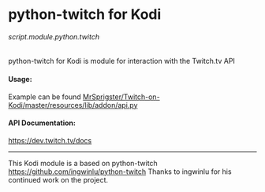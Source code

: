 # python-twitch for Kodi 
###### script.module.python.twitch

python-twitch for Kodi is module for interaction with the Twitch.tv API

#### Usage:
Example can be found [MrSprigster/Twitch-on-Kodi/master/resources/lib/addon/api.py](https://github.com/MrSprigster/Twitch-on-Kodi/blob/master/resources/lib/addon/api.py)

#### API Documentation:
https://dev.twitch.tv/docs

---
This Kodi module is a based on python-twitch https://github.com/ingwinlu/python-twitch
Thanks to ingwinlu for his continued work on the project.
